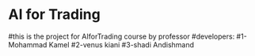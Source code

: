 # AI for Trading
#this is the project for AIforTrading course by professor 
#developers:
#1-Mohammad Kamel
#2-venus kiani
#3-shadi Andishmand
